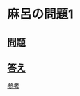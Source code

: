 麻呂の問題1
==========

[問題](https://drive.google.com/open?id=1On3uCcsp_jEcElIUtiK9j_wX5vZPOCY0kslPzLzR750&authuser=0)
-------------------------------------

[答え](https://drive.google.com/open?id=1MEFiMan2BtVuCrb4j7bncrU3rcx2WIOl6e-PTWCqkpE&authuser=0)
----------------------------




[参考](http://fukumori.org/oo/why_use_getters_and_setters_j.html)